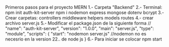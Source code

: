 Primeros pasos para el proyecto MERN
1.- Carpeta "Backend"
2.- Terminal: 
npm init
auth-kit-server
npm i  nodemon express mongose dotenv bcrypt
3.- Crear carpetas: 
controllers
middleware
helpers
models
routes
4.- crear archivo server.js
5.- Modificar el package.json de la siguiente forma
//
  "name": "auth-kit-server",
  "version": "1.0.0",
  "main": "server.js",
  "type": "module",
  "scripts": {
    "start": "nodemon server.js" //nodemon no es necesrio en la version 22.. de node js
  }
  6.- Para iniciar se colocar npm start

